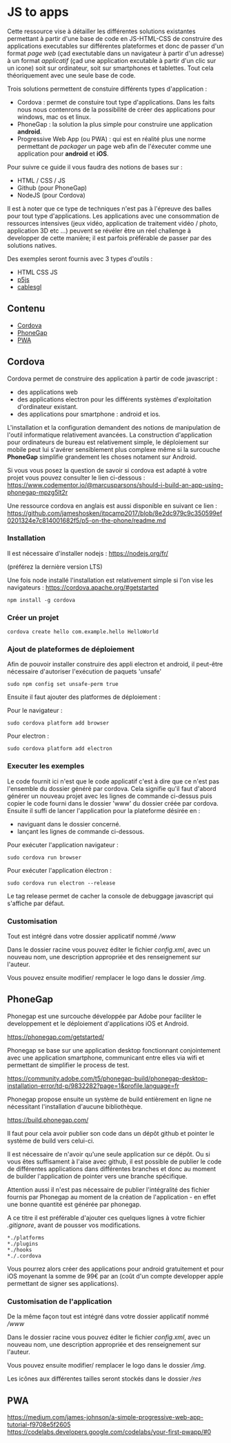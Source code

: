 # JS to apps

Cette ressource vise à détailler les différentes solutions existantes permettant à partir d'une base de code en JS-HTML-CSS de construire des applications executables sur différentes plateformes et donc de passer d'un format *page web* (çad exectutable dans un navigateur à partir d'un adresse) à un format *applicatif* (çad une application excutable à partir d'un clic sur un icone) soit sur ordinateur, soit sur smartphones et tablettes. Tout cela théoriquement avec une seule base de code.

Trois solutions permettent de constuire différents types d'application :
- Cordova : permet de constuire tout type d'applications. Dans les faits nous nous contenrons de la possibilité de créer des applications pour windows, mac os et linux.
- PhoneGap : la solution la plus simple pour construire une application **android**.
- Progressive Web App (ou PWA) : qui est en réalité plus une norme permettant de *packager* un page web afin de l'éxecuter comme une application pour **android** et **iOS**.

Pour suivre ce guide il vous faudra des notions de bases sur :
- HTML / CSS / JS 
- Github (pour PhoneGap)
- NodeJS (pour Cordova)

Il est à noter que ce type de techniques n'est pas à l'épreuve des balles pour tout type d'applications. Les applications avec une consommation de ressources intensives (jeux vidéo, application de traitement vidéo / photo, application 3D etc ...) peuvent se révéler être un réel challenge à developper de cette manière; il est parfois préférable de passer par des solutions natives.

Des exemples seront fournis avec 3 types d'outils :
- HTML CSS JS
- [p5js](https://p5js.org/)
- [cablesgl](https://cables.gl/home)

## Contenu

* [Cordova](#Cordova)
* [PhoneGap](#PhoneGap)
* [PWA](#PWA)

## Cordova

Cordova permet de construire des application à partir de code javascript :
- des applications web
- des applications electron pour les différents systèmes d'exploitation d'ordinateur existant.
- des applications pour smartphone : android et ios.

L'installation et la configuration demandent des notions de manipulation de l'outil informatique relativement avancées. La construction d'application pour ordinateurs de bureau est relativement simple, le déploiement sur mobile peut lui s'avérer sensiblement plus complexe même si la surcouche **PhoneGap** simplifie grandement les choses notament sur Android.


Si vous vous posez la question de savoir si cordova est adapté à votre projet vous pouvez consulter le lien ci-dessous : 
https://www.codementor.io/@marcusparsons/should-i-build-an-app-using-phonegap-mpzg5lt2r

Une ressource cordova en anglais est aussi disponible en suivant ce lien :
https://github.com/jameshosken/itpcamp2017/blob/8e2dc979c9c350599ef0201324e7c814001682f5/p5-on-the-phone/readme.md

### Installation

Il est nécessaire d'installer nodejs :
https://nodejs.org/fr/

(préférez la dernière version LTS)

Une fois node installé l'installation est relativement simple si l'on vise les navigateurs :
https://cordova.apache.org/#getstarted

```
npm install -g cordova
```

### Créer un projet

```
cordova create hello com.example.hello HelloWorld
```

### Ajout de plateformes de déploiement

Afin de pouvoir installer construire des appli electron et android, il peut-être nécessaire d'autoriser l'exécution de paquets 'unsafe'

```
sudo npm config set unsafe-perm true
```

Ensuite il faut ajouter des platformes de déploiement :

Pour le navigateur : 
```
sudo cordova platform add browser
```

Pour electron : 
```
sudo cordova platform add electron
```


### Executer les exemples

Le code fournit ici n'est que le code applicatif c'est à dire que ce n'est pas l'ensemble du dossier généré par cordova. Cela signifie qu'il faut d'abord générer un nouveau projet avec les lignes de commande ci-dessus puis copier le code fourni dans le dossier 'www' du dossier créée par cordova. Ensuite il suffi de lancer l'application pour la plateforme désirée en :

- naviguant dans le dossier concerné.
- lançant les lignes de commande ci-dessous.

Pour exécuter l'application navigateur :
```
sudo cordova run browser
```

Pour exécuter l'application électron :
```
sudo cordova run electron --release
```
Le tag release permet de cacher la console de debuggage javascript qui s'affiche par défaut.

### Customisation 

Tout est intégré dans votre dossier applicatif nommé */www*

Dans le dossier racine vous pouvez éditer le fichier *config.xml*, avec un nouveau nom, une description appropriée et des renseignement sur l'auteur.

Vous pouvez ensuite modifier/ remplacer le logo dans le dossier */img*.



## PhoneGap

Phonegap est une surcouche développée par Adobe pour faciliter le developpement et le déploiement d'applications iOS et Android.

https://phonegap.com/getstarted/

Phonegap se base sur une application desktop fonctionnant conjointement avec une application smartphone, communicant entre elles via wifi et permettant de simplifier le process de test.

https://community.adobe.com/t5/phonegap-build/phonegap-desktop-installation-error/td-p/9832282?page=1&profile.language=fr

Phonegap propose ensuite un système de build entièrement en ligne ne nécessitant l'installation d'aucune bibliothèque.

https://build.phonegap.com/

Il faut pour cela avoir publier son code dans un dépôt github et pointer le système de build vers celui-ci. 

Il est nécessaire de n'avoir qu'une seule application sur ce dépôt. Ou si vous êtes suffisament à l'aise avec github, il est possible de publier le code de différentes applications dans différentes branches et donc au moment de builder l'application de pointer vers une branche spécifique.

Attention aussi il n'est pas nécessaire de publier l'intégralité des fichier fournis par Phonegap au moment de la création de l'application - en effet une bonne quantité est générée par phonegap.

A ce titre il est préférable d'ajouter ces quelques lignes à votre fichier *.gitignore*, avant de pousser vos modifications.

```
*./platforms
*./plugins
*./hooks
*./.cordova
```

Vous pourrez alors créer des applications pour android gratuitement et pour iOS moyenant la somme de 99€ par an (coût d'un compte developper apple permettant de signer ses applications).

### Customisation de l'application

De la même façon tout est intégré dans votre dossier applicatif nommé */www*

Dans le dossier racine vous pouvez éditer le fichier *config.xml*, avec un nouveau nom, une description appropriée et des renseignement sur l'auteur.

Vous pouvez ensuite modifier/ remplacer le logo dans le dossier */img*.

Les icônes aux différentes tailles seront stockés dans le dossier */res*


## PWA 


https://medium.com/james-johnson/a-simple-progressive-web-app-tutorial-f9708e5f2605
https://codelabs.developers.google.com/codelabs/your-first-pwapp/#0

